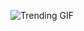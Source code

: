 ![Trending GIF](https://media4.giphy.com/media/v1.Y2lkPThiYjIxNzcyYmtnbnpoczMxZWhnYWxvbHkzMnNwazhlbW9jNms3bjgwMXA1MXBmNyZlcD12MV9naWZzX3NlYXJjaCZjdD1n/bGgsc5mWoryfgKBx1u/giphy.gif)
